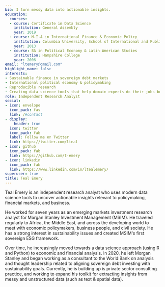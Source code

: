 ```yaml
---
bio: I turn messy data into actionable insights.
education:
  courses:
  - course: Certificate in Data Science
    institution: General Assembly
    year: 2019
  - course: M.I.A in International Finance & Economic Policy
    institution: Columbia University, School of International and Public Affairs (SIPA)
    year: 2013
  - course: BA in Political Economy & Latin American Studies
    institution: Hampshire College
    year: 2006
email: "ltemery@gmail.com"
highlight_name: false
interests:
- Sustainable finance in sovereign debt markets
- International political economy & policymaking
- Reproducible research
- Creating data science tools that help domain experts do their jobs better
role: Independent Research Analyst
social:
- icon: envelope
  icon_pack: fas
  link: /#contact
- display:
    header: true
  icon: twitter
  icon_pack: fab
  label: Follow me on Twitter
  link: https://twitter.com/lteal
- icon: github
  icon_pack: fab
  link: https://github.com/t-emery
- icon: linkedin
  icon_pack: fab
  link: https://www.linkedin.com/in/ltealemery/
superuser: true
title: Teal Emery
---
```


Teal Emery is an independent research analyst who uses modern data science tools to uncover actionable insights relevant to policymaking, financial markets, and business.  

He worked for seven years as an emerging markets investment research analyst for Morgan Stanley Investment Management (MSIM). He traveled regularly to Africa, the Middle East, and across the developing world to meet with economic policymakers, business people, and civil society. He has a strong interest in sustainability issues and created MSIM's first sovereign ESG framework.  

Over time, he increasingly moved towards a data science approach (using R and Python) to economic and financial analysis.  In 2020, he left Morgan Stanley and began working as a consultant to the World Bank on analysis and thought leadership related to aligning sovereign debt investing with sustainability goals. Currently, he is building up is private sector consulting practice, and working to expand his toolkit for extracting insights from messy and unstructured data (such as text & spatial data). 







